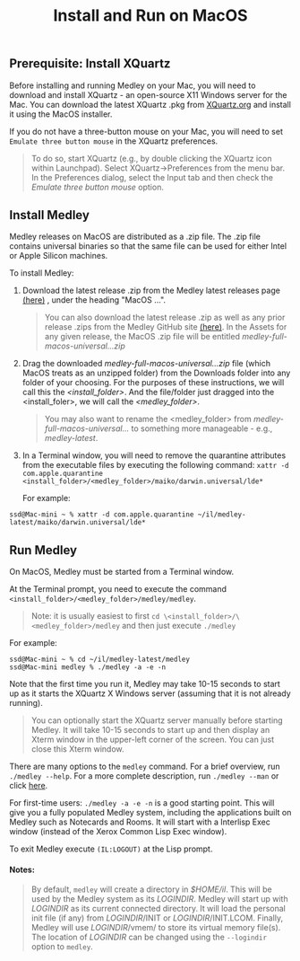 ﻿---
title: Install and Run on MacOS
weight: 30
type: docs
aliases:
  - /running/running-on-mac
---
<style>.td-content blockquote { border-left: none; color: inherit; padding-left: 2rem;}</style>

## **Prerequisite: Install XQuartz**

Before installing and running Medley on your Mac, you will need to download and install XQuartz - an open-source X11 Windows server for the Mac.  You can download the latest XQuartz .pkg from  [XQuartz.org](https://xquartz.org) and install it using the MacOS installer.

If you do not have a three-button mouse on your Mac, you will need to set `Emulate three button mouse` in the XQuartz preferences.        

>To do so, start XQuartz (e.g., by double clicking the XQuartz icon within Launchpad). Select XQuartz->Preferences from the menu bar. In the Preferences dialog, select the Input tab and then check the *Emulate three button mouse* option.

## **Install Medley**

Medley releases on MacOS are distributed as a .zip file.  The .zip file contains universal binaries so that the same file can be used for either Intel or Apple Silicon machines.

To install Medley:

1. Download the latest release .zip from the Medley latest releases page [(here)](https://online.interlisp.org/downloads/medley_downloads.html) , under the heading "MacOS ...".

	>You can also download the latest release .zip as well as any prior release .zips from the Medley GitHub site [(here)](https://github.com/Interlisp/medley/releases).  In the Assets for any given release, the MacOS .zip file will be entitled *medley-full-macos-universal...zip*

2.  Drag the downloaded *medley-full-macos-universal...zip* file (which MacOS treats as an unzipped folder) from the Downloads folder into any folder of your choosing.  For the purposes of these instructions, we will call this the *\<install_folder>*.  And the file/folder just dragged into the \<install_foler>, we will call the *\<medley_folder>*.
    >You may also want to rename the \<medley_folder> from *medley-full-macos-universal...* to something more manageable - e.g., *medley-latest*.

4. In a Terminal window, you will need to remove the quarantine attributes from the executable files by executing the following command:
`xattr -d com.apple.quarantine <install_folder>/<medley_folder>/maiko/darwin.universal/lde*`

    For example: 
```
ssd@Mac-mini ~ % xattr -d com.apple.quarantine ~/il/medley-latest/maiko/darwin.universal/lde*
```

	
## **Run Medley**

On MacOS, Medley must be started from a Terminal window.

At the Terminal prompt, you need to execute the  command `<install_folder>/<medley_folder>/medley/medley`.  
>Note: it is usually easiest to first `cd \<install_folder>/\<medley_folder>/medley` and then just execute `./medley`

For example: 
```
ssd@Mac-mini ~ % cd ~/il/medley-latest/medley
ssd@Mac-mini medley % ./medley -a -e -n
```

Note that the first time you run it, Medley may take 10-15 seconds to start up as it starts the XQuartz X Windows server (assuming that it is not already running).
>You can optionally start the XQuartz server manually before starting Medley.  It will take 10-15 seconds to start up and then display an Xterm window in the upper-left corner of the screen.  You can just close this Xterm window.

There are many options to the `medley` command.  For a brief overview, run `./medley --help`. For a more complete description, run `./medley --man` or click
        [here](https://online.interlisp.org/downloads/man_medley.html).

For first-time users: `./medley -a -e -n` is a good starting	point.  This will give you a fully populated Medley system, including the applications built on Medley such as Notecards and Rooms.  It will start with a Interlisp Exec window (instead of the Xerox Common Lisp Exec window).

To exit Medley execute `(IL:LOGOUT)` at the Lisp prompt.

#### Notes:

>By default, `medley` will create a directory in *$HOME/il*.  This will be used by the Medley system as its *LOGINDIR*.  Medley will start up with *LOGINDIR* as its current connected directory. 	It will load the personal init file (if any) from *LOGINDIR*/INIT or *LOGINDIR*/INIT.LCOM.  Finally,  Medley will use *LOGINDIR*/vmem/ to store its virtual memory file(s).  The location of *LOGINDIR* can be changed using the `--logindir` option to `medley`.	





